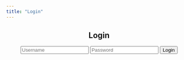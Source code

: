 ```yaml
---
title: "Login"
---
```


<div class="container">
    <div id="login-form" style="text-align: center;">
      <h2>Login</h2>
      <input type="text" id="username" placeholder="Username" required />
      <input type="password" id="password" placeholder="Password" required />
      <button onclick="handleLogin()">Login</button>
    </div>
    <div id="welcome" style="display: none; text-align: center;">
      <div id="welcome-text"></div>
      <button id="logout-btn" onclick="handleLogout()">Logout</button>
    </div>
</div>

<script type="module">
    import { isLoggedIn, logout, getCurrentUser, loginU } from '/assets/js/login.js';

    document.getElementById("login").style.display = "none";

    async function handleLogin() {
        const username = document.getElementById("username").value.trim();
        const password = document.getElementById("password").value;

        const success = await loginU(username, password); // Wait for async result
        if (success) {
            showWelcome(username);
        } else {
            document.getElementById("welcome-text").textContent = "❌ Invalid username or passcode.";
        }
    }

    function showWelcome(username) {
      document.getElementById("login-form").style.display = "none";
      const welcome = document.getElementById("welcome");
      document.getElementById("welcome-text").textContent = `✅ You are logged in as "${username}"`;
      welcome.style.display = "block";
    }

    // Auto-check on page load
    if (isLoggedIn()) {
      document.getElementById("login-form").style.display = "none";
      showWelcome(getCurrentUser());
    }

    function handleLogout() {
      logout();
      document.getElementById("welcome").style.display = "none";
      document.getElementById("login-form").style.display = "block";
      document.getElementById("username").value = "";
      document.getElementById("password").value = "";
    }
</script>